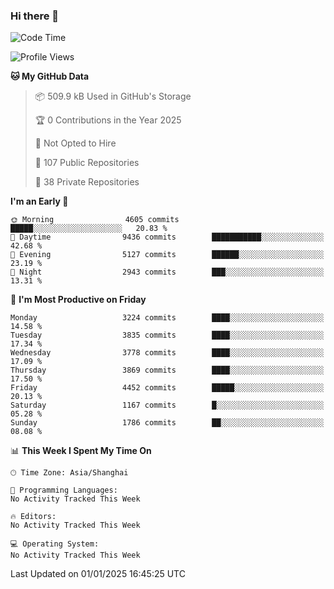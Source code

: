 ### Hi there 👋

<!--
**qbosen/qbosen** is a ✨ _special_ ✨ repository because its `README.md` (this file) appears on your GitHub profile.

Here are some ideas to get you started:

- 🔭 I’m currently working on ...
- 🌱 I’m currently learning ...
- 👯 I’m looking to collaborate on ...
- 🤔 I’m looking for help with ...
- 💬 Ask me about ...
- 📫 How to reach me: ...
- 😄 Pronouns: ...
- ⚡ Fun fact: ...
-->

<!--START_SECTION:waka-->
![Code Time](http://img.shields.io/badge/Code%20Time-2%2C111%20hrs%2036%20mins-blue)

![Profile Views](http://img.shields.io/badge/Profile%20Views-0-blue)

**🐱 My GitHub Data** 

> 📦 509.9 kB Used in GitHub's Storage 
 > 
> 🏆 0 Contributions in the Year 2025
 > 
> 🚫 Not Opted to Hire
 > 
> 📜 107 Public Repositories 
 > 
> 🔑 38 Private Repositories 
 > 
**I'm an Early 🐤** 

```text
🌞 Morning                4605 commits        █████░░░░░░░░░░░░░░░░░░░░   20.83 % 
🌆 Daytime                9436 commits        ███████████░░░░░░░░░░░░░░   42.68 % 
🌃 Evening                5127 commits        ██████░░░░░░░░░░░░░░░░░░░   23.19 % 
🌙 Night                  2943 commits        ███░░░░░░░░░░░░░░░░░░░░░░   13.31 % 
```
📅 **I'm Most Productive on Friday** 

```text
Monday                   3224 commits        ████░░░░░░░░░░░░░░░░░░░░░   14.58 % 
Tuesday                  3835 commits        ████░░░░░░░░░░░░░░░░░░░░░   17.34 % 
Wednesday                3778 commits        ████░░░░░░░░░░░░░░░░░░░░░   17.09 % 
Thursday                 3869 commits        ████░░░░░░░░░░░░░░░░░░░░░   17.50 % 
Friday                   4452 commits        █████░░░░░░░░░░░░░░░░░░░░   20.13 % 
Saturday                 1167 commits        █░░░░░░░░░░░░░░░░░░░░░░░░   05.28 % 
Sunday                   1786 commits        ██░░░░░░░░░░░░░░░░░░░░░░░   08.08 % 
```


📊 **This Week I Spent My Time On** 

```text
🕑︎ Time Zone: Asia/Shanghai

💬 Programming Languages: 
No Activity Tracked This Week

🔥 Editors: 
No Activity Tracked This Week

💻 Operating System: 
No Activity Tracked This Week
```


 Last Updated on 01/01/2025 16:45:25 UTC
<!--END_SECTION:waka-->
